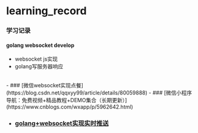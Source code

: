 # learning_record
### 学习记录


#### golang websocket develop
- websocket js实现
- golang写服务器响应
<br>
- ### [微信websocket实现点餐](https://blog.csdn.net/qqxyy99/article/details/80059888)
- ### [微信小程序导航：免费视频+精品教程+DEMO集合（长期更新）](https://www.cnblogs.com/wxapp/p/5962642.html)

- ### [golang+websocket实现实时推送](https://juejin.im/post/5ac0e11f518825555e5dfd1c)
